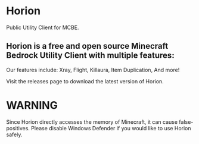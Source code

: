 # Horion
Public Utility Client for MCBE.

## Horion is a free and open source Minecraft Bedrock Utility Client with multiple features:
Our features include:
Xray,
Flight,
Killaura,
Item Duplication,
And more!

Visit the releases page to download the latest version of Horion.

# WARNING
Since Horion directly accesses the memory of Minecraft, it can cause false-positives. Please disable Windows Defender if you would like to use Horion safely.
